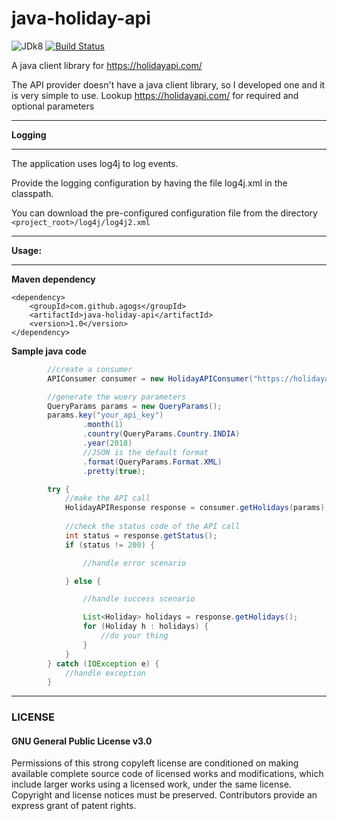 # java-holiday-api

![JDk8](https://camo.githubusercontent.com/96ab5485a7f1b4b9aa2b2fae1113ba9c9346bfbc/68747470733a2f2f696d672e736869656c64732e696f2f62616467652f4a444b2d312e382d79656c6c6f772e737667) [![Build Status](https://travis-ci.org/agogs/java-holiday-api.svg?branch=master)](https://travis-ci.org/agogs/java-holiday-api)

A java client library for https://holidayapi.com/

The API provider doesn't have a java client library, so I developed one and it is very simple to use. Lookup https://holidayapi.com/ for required and optional parameters
***

**Logging**
***
 The application uses log4j to log events. 

Provide the logging configuration by having the file log4j.xml in the classpath. 

You can download the pre-configured configuration file from the directory `<project_root>/log4j/log4j2.xml` 

****
**Usage:**
***

**Maven dependency**
```
<dependency>
    <groupId>com.github.agogs</groupId>
    <artifactId>java-holiday-api</artifactId>
    <version>1.0</version>
</dependency>
```
**Sample java code**
```java
        //create a consumer
        APIConsumer consumer = new HolidayAPIConsumer("https://holidayapi.com/v1/holidays");

        //generate the wuery parameters
        QueryParams params = new QueryParams();
        params.key("your_api_key")
                .month(1)
                .country(QueryParams.Country.INDIA)
                .year(2018)
                //JSON is the default format
                .format(QueryParams.Format.XML)
                .pretty(true);

        try {
            //make the API call
            HolidayAPIResponse response = consumer.getHolidays(params);
            
            //check the status code of the API call
            int status = response.getStatus();
            if (status != 200) {

                //handle error scenario

            } else {

                //handle success scenario

                List<Holiday> holidays = response.getHolidays();
                for (Holiday h : holidays) {
                    //do your thing
                }
            }
        } catch (IOException e) {
            //handle exception
        }
```
***
### LICENSE
#### GNU General Public License v3.0

Permissions of this strong copyleft license are conditioned on making available complete source code of licensed works and modifications, which include larger works using a licensed work, under the same license. Copyright and license notices must be preserved. Contributors provide an express grant of patent rights.
